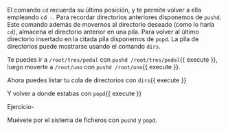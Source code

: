 El comando `cd` recuerda su última posición, y te permite volver a ella empleando `cd -`. Para recordar directorios anteriores disponemos de `pushd`. Este comando además de movernos al directorio deseado (como lo haría `cd`), almacena el directorio anterior en una pila. Para volver al último directorio insertado en la citada pila disponemos de `popd`. La pila de directorios puede mostrarse usando el comando `dirs`.

Te puedes ir a `/root/tres/pedal` con `pushd /root/tres/pedal`{{ execute }}, luego moverte a `/root/uno` con `pushd /root/uno`{{ execute }}.

Ahora puedes listar tu cola de directorios con `dirs`{{ execute }}

Y volver a donde estabas con `popd`{{ execute }}

Ejercicio-

Muévete por el sistema de ficheros con `pushd` y `popd`.
